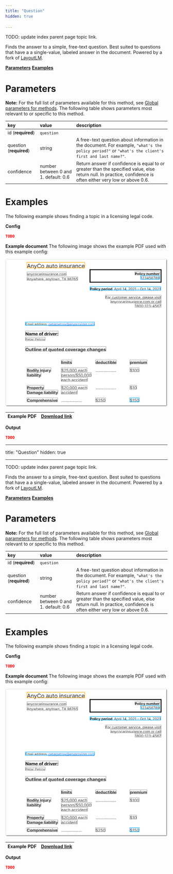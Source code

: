 ```yaml
---
title: "Question"
hidden: true

---
```


TODO: update index parent page topic link.



Finds the answer to a simple, free-text question. Best suited to questions that have a a single-value, labeled answer in the document. Powered by a fork of [LayoutLM](https://github.com/microsoft/unilm/tree/master/layoutlm).

[**Parameters**](doc:topic#parameters)
[**Examples**](doc:topic#examples)

Parameters
=====

**Note:** For the full list of parameters available for this method, see [Global parameters for methods](doc:method#global-parameters-for-methods). The following table shows parameters most relevant to or specific to this method.

| key                     | value                                | description                                                  |
| :---------------------- | :----------------------------------- | :----------------------------------------------------------- |
| id (**required**)       | `question`                           |                                                              |
| question (**required**) | string                               | A free-text question about information in the document. For example, `"what's the policy period?"` or `"what's the client's first and last name?"`. |
| confidence              | number between 0 and 1. default: 0.6 | Return answer if confidence is equal to or greater than the specified value, else return null. In practice, confidence is often either very low or above 0.6. |

Examples
====



The following example shows finding a  topic in a licensing legal code.

**Config**

```json
TODO
```

**Example document**
The following image shows the example PDF used with this example config:

![Click to enlarge](https://raw.githubusercontent.com/sensible-hq/sensible-docs/main/readme-sync/assets/v0/images/final/question.png)

| Example PDF | [Download link](https://raw.githubusercontent.com/sensible-hq/sensible-docs/main/readme-sync/assets/v0/pdfs/TB_D.pdf) |
| ------------------------------- | ---------------------------------------------------------------------------------------------------------------------------------------- |



**Output**

```json
TDOO
```
---
title: "Question"
hidden: true

---

TODO: update index parent page topic link.



Finds the answer to a simple, free-text question. Best suited to questions that have a a single-value, labeled answer in the document. Powered by a fork of [LayoutLM](https://github.com/microsoft/unilm/tree/master/layoutlm).

[**Parameters**](doc:topic#parameters)
[**Examples**](doc:topic#examples)

Parameters
=====

**Note:** For the full list of parameters available for this method, see [Global parameters for methods](doc:method#global-parameters-for-methods). The following table shows parameters most relevant to or specific to this method.

| key                     | value                                | description                                                  |
| :---------------------- | :----------------------------------- | :----------------------------------------------------------- |
| id (**required**)       | `question`                           |                                                              |
| question (**required**) | string                               | A free-text question about information in the document. For example, `"what's the policy period?"` or `"what's the client's first and last name?"`. |
| confidence              | number between 0 and 1. default: 0.6 | Return answer if confidence is equal to or greater than the specified value, else return null. In practice, confidence is often either very low or above 0.6. |

Examples
====



The following example shows finding a  topic in a licensing legal code.

**Config**

```json
TODO
```

**Example document**
The following image shows the example PDF used with this example config:

![Click to enlarge](https://raw.githubusercontent.com/sensible-hq/sensible-docs/main/readme-sync/assets/v0/images/final/question.png)

| Example PDF | [Download link](https://raw.githubusercontent.com/sensible-hq/sensible-docs/main/readme-sync/assets/v0/pdfs/TB_D.pdf) |
| ------------------------------- | ---------------------------------------------------------------------------------------------------------------------------------------- |



**Output**

```json
TDOO
```
